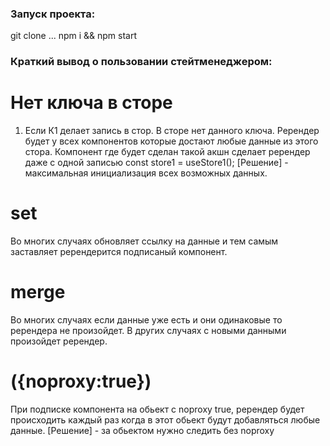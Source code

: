 ### Запуск проекта:
git clone ...
npm i && npm start


### Краткий вывод о пользовании стейтменеджером:

# Нет ключа в сторе
1) Если К1 делает запись в стор. В сторе нет данного ключа. Ререндер будет у всех компонентов которые достают любые данные из этого стора.
Компонент где будет сделан такой акшн сделает ререндер даже с одной записью const store1 = useStore1();
[Решение] - максимальная инициализация всех возможных данных.

# set 
Во многих случаях обновляет ссылку на данные и тем самым заставляет ререндерится подписаный компонент.

# merge 
Во многих случаях если данные уже есть и они одинаковые то ререндера не произойдет.
В других случаях с новыми данными произойдет ререндер.

# ({noproxy:true})
При подписке компонента на обьект с noproxy true, ререндер будет происходить каждый раз когда в этот обьект будут добавляться любые данные.
[Решение] - за обьектом нужно следить без noproxy

